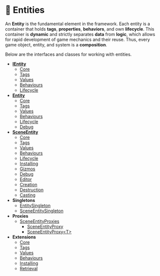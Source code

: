 # 🧩 Entities

An **Entity** is the fundamental element in the framework. Each entity is a container that holds **tags**,
**properties**, **behaviors**, and own **lifecycle**. This container is **dynamic** and strictly separates **data** from
**logic**, which allows for rapid development of game mechanics and their reuse. Thus, every game object, entity, and
system is a **composition**.

Below are the interfaces and classes for working with entities.

- **[IEntity](IEntity.md)** <!-- + -->
    - [Core](IEntityCore.md) <!-- + -->
    - [Tags](IEntityTags.md) <!-- + -->
    - [Values](IEntityValues.md) <!-- + -->
    - [Behaviours](IEntityBehaviours.md) <!-- + -->
    - [Lifecycle](IEntityLifecycle.md) <!-- + -->
- **[Entity](Entity.md)** <!-- + -->
    - [Core](EntityCore.md) <!-- + -->
    - [Tags](EntityTags.md) <!-- + -->
    - [Values](EntityValues.md) <!-- + -->
    - [Behaviours](EntityBehaviours.md) <!-- + -->
    - [Lifecycle](EntityLifecycle.md) <!-- + -->
    - [Debug](EntityDebug.md) <!-- + -->
- **[SceneEntity](SceneEntity.md)** <!-- + -->
    - [Core](SceneEntityCore.md) <!-- + -->
    - [Tags](SceneEntityTags.md) <!-- + -->
    - [Values](SceneEntityValues.md) <!-- + -->
    - [Behaviours](SceneEntityBehaviours.md) <!-- + -->
    - [Lifecycle](SceneEntityLifecycle.md) <!-- + -->
    - [Installing](SceneEntityInstalling.md) <!-- + -->
    - [Gizmos](SceneEntityGizmos.md) <!-- + -->
    - [Debug](SceneEntityDebug.md) <!-- + -->
    - [Editor](SceneEntityEditor.md) <!-- + -->
    - [Creation](SceneEntityCreation.md) <!-- + -->
    - [Destruction](SceneEntityDestruction.md) <!-- + -->
    - [Casting](SceneEntityCasting.md) <!-- + -->
- **Singletons**
    - [EntitySingleton](EntitySingleton.md) <!-- + -->
    - [SceneEntitySingleton](SceneEntitySingleton.md) <!-- + -->
- **Proxies**
    - [SceneEntityProxies](SceneEntityProxies.md) <!-- + -->
        - [SceneEntityProxy](SceneEntityProxy.md) <!-- + -->
        - [SceneEntityProxy&lt;T&gt;](SceneEntityProxy.md) <!-- + -->
- **Extensions**
    - [Core](ExtensionsCore.md)  <!-- + -->
    - [Tags](ExtensionsTags.md) <!-- + -->
    - [Values](ExtensionsValues.md) <!-- + -->
    - [Behaviours](ExtensionsBehaviours.md) <!-- + -->
    - [Installing](ExtensionsInstalling.md) <!-- + -->
    - [Retrieval](ExtensionsRetrieval.md)